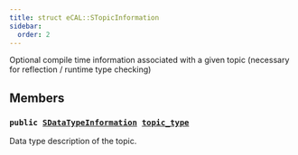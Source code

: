 ```yaml
---
title: struct eCAL::STopicInformation
sidebar:
  order: 2
---
```


Optional compile time information associated with a given topic (necessary for reflection / runtime type checking)

## Members

### `public `[`SDataTypeInformation`](src/content/docs/doxygen/md/eCAL::SDataTypeInformation.md#d7/d0f/structeCAL_1_1SDataTypeInformation)` `[`topic_type`](#d4/d98/structeCAL_1_1STopicInformation_1ab0943d725a63c41acf329eec3d881866) 

Data type description of the topic.

